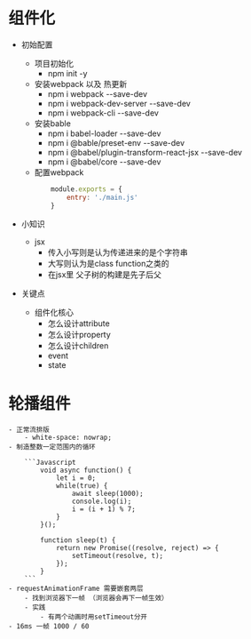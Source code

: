 # 组件化
- 初始配置
    - 项目初始化
        - npm init -y
    - 安装webpack 以及 热更新
        - npm i webpack --save-dev
        - npm i webpack-dev-server --save-dev
        - npm i webpack-cli --save-dev
    - 安装bable
        - npm i babel-loader --save-dev
        - npm i @bable/preset-env --save-dev
        - npm i @babel/plugin-transform-react-jsx --save-dev
        - npm i @babel/core --save-dev
    - 配置webpack
        ```Javascript
            module.exports = {
                entry: './main.js'
            }
        ```
- 小知识
    - jsx 
        - 传入小写则是认为传递进来的是个字符串
        - 大写则认为是class function之类的
        - 在jsx里 父子树的构建是先子后父

- 关键点
    - 组件化核心
        - 怎么设计attribute
        - 怎么设计property
        - 怎么设计children
        - event
        - state
# 轮播组件
    - 正常流排版
        - white-space: nowrap;
    - 制造整数一定范围内的循环

        ```Javascript
            void async function() {
                let i = 0;
                while(true) {
                    await sleep(1000);
                    console.log(i);
                    i = (i + 1) % 7;
                }
            }();

            function sleep(t) {
                return new Promise((resolve, reject) => {
                    setTimeout(resolve, t);
                });
            }
        ```
    - requestAnimationFrame 需要嵌套两层
        - 找到浏览器下一帧 （浏览器会再下一帧生效）
        - 实践
            - 有两个动画时用setTimeout分开
    - 16ms 一帧 1000 / 60